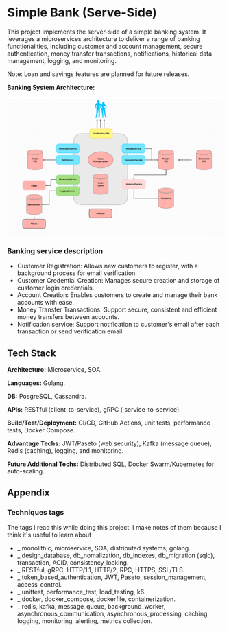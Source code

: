 # Simple Bank (Serve-Side)

This project implements the server-side of a simple banking system. It leverages a microservices architecture to deliver a range of banking functionalities, including customer and account management, secure authentication, money transfer transactions, notifications, historical data management, logging, and monitoring.

Note: Loan and savings features are planned for future releases.


**Banking System Architecture:**

![Architecture Diagram](./SimpleBank.jpg)

### Banking service description
+ Customer Registration: Allows new customers to register, with a background process for email verification.
+ Customer Credential Creation: Manages secure creation and storage of customer login credentials.
+ Account Creation: Enables customers to create and manage their bank accounts with ease.
+ Money Transfer Transactions: Support secure, consistent and efficient money transfers between accounts.
+ Notification service: Support notification to customer's email after each transaction or send verification email.

## Tech Stack

**Architecture:** Microservice, SOA.

**Languages:** Golang.

**DB:** PosgreSQL, Cassandra.

**APIs:** RESTful (client-to-service), gRPC ( service-to-service).

**Build/Test/Deployment:** CI/CD, GitHub Actions, unit tests, performance tests, Docker Compose.

**Advantage Techs:** JWT/Paseto (web security), Kafka (message queue), Redis (caching), logging, and monitoring.

**Future Additional Techs:** Distributed SQL, Docker Swarm/Kubernetes for auto-scaling.

## Appendix

### Techniques tags 
The tags I read this while doing this project. I make notes of them because I think it's useful to learn about
+ _ monolithic, microservice, SOA, distributed systems, golang.
+ _ design_database, db_nomalization, db_indexes, db_migration (sqlc), transaction, ACID, consistency_locking.
+ _ RESTful, gRPC, HTTP/1.1, HTTP/2, RPC, HTTPS, SSL/TLS.
+ _ token_based_authentication, JWT, Paseto, session_management, access_control.
+ _ unittest, performance_test, load_testing, k6.
+ _ docker, docker_compose, dockerfile, containerization.
+ _ redis, kafka, message_queue, background_worker, asynchronous_communication, asynchronous_processing, caching, logging, monitoring, alerting, metrics collection.